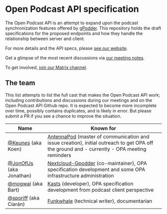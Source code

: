 # Open Podcast API specification

The Open Podcast API is an attempt to expand upon the podcast synchronization features offered by [gPodder](https://gpodder.net). This repository holds the draft specifications for the proposed endpoints and how they handle the relationship between server and client.

For more details and the API specs, please [see our website](https://openpodcastapi.org).

Get a glimpse of the most recent discussions via [our meeting notes](https://github.com/orgs/OpenPodcastAPI/discussions/35?sort=new).

To get involved, [join our Matrix channel](https://matrix.to/#/!ZHdcrdWSgxXRREuJdU:matrix.org).

## The team

This list attempts to list the full cast that makes the Open Podcast API work; including contributions and discussions during our meetings and on the Open Podcast API Github repo. It is expected to become more incomplete over time, possibly contains duplicates, and is likely in error. But please submit a PR if you see a chance to improve the situation.

| Name                                                   | Known for                                                                                                                                                              |
| ------------------------------------------------------ | ---------------------------------------------------------------------------------------------------------------------------------------------------------------------- |
| [@Keunes](https://mastodon.social/@keunes/) (aka Koen) | [AntennaPod](https://antennapod.org/) (master of communication and issue creation), initial outreach to get OPA off the ground and - currently - OPA meeting reminders |
| [@JonOfUs](https://github.com/JonOfUs) (aka Jonathan)  | [Nextcloud-Gpodder](https://github.com/thrillfall/nextcloud-gpodder) (co-maintainer), OPA specification development and some OPA infrastructure administration         |
| [@mogwai](https://fosstodon.org/@mogwai) (aka Bart)    | [Kasts](https://invent.kde.org/multimedia/kasts) (developer), OPA specification development from podcast client perspective                                            |
| [@sporiff](https://fosstodon.org/@cda) (aka Ciarán)    | [Funkwhale](https://funkwhale.audio) (technical writer), documentarian                                                                                                 |
